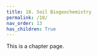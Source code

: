 ```yaml
---
title: 18. Soil Biogeochemistry
permalink: /18/
nav_order: 13
has_children: True
---
```


This is a chapter page.